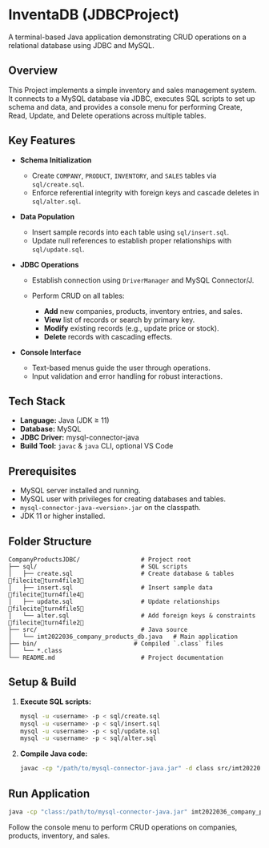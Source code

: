 # InventaDB (JDBCProject)

A terminal-based Java application demonstrating CRUD operations on a relational database using JDBC and MySQL.

## Overview

This Project implements a simple inventory and sales management system. It connects to a MySQL database via JDBC, executes SQL scripts to set up schema and data, and provides a console menu for performing Create, Read, Update, and Delete operations across multiple tables.

## Key Features

* **Schema Initialization**

  * Create `COMPANY`, `PRODUCT`, `INVENTORY`, and `SALES` tables via `sql/create.sql`.
  * Enforce referential integrity with foreign keys and cascade deletes in `sql/alter.sql`.
* **Data Population**

  * Insert sample records into each table using `sql/insert.sql`.
  * Update null references to establish proper relationships with `sql/update.sql`.
* **JDBC Operations**

  * Establish connection using `DriverManager` and MySQL Connector/J.
  * Perform CRUD on all tables:

    * **Add** new companies, products, inventory entries, and sales.
    * **View** list of records or search by primary key.
    * **Modify** existing records (e.g., update price or stock).
    * **Delete** records with cascading effects.
* **Console Interface**

  * Text-based menus guide the user through operations.
  * Input validation and error handling for robust interactions.

## Tech Stack

* **Language:** Java (JDK ≥ 11)
* **Database:** MySQL
* **JDBC Driver:** mysql-connector-java
* **Build Tool:** `javac` & `java` CLI, optional VS Code

## Prerequisites

* MySQL server installed and running.
* MySQL user with privileges for creating databases and tables.
* `mysql-connector-java-<version>.jar` on the classpath.
* JDK 11 or higher installed.

## Folder Structure

```
CompanyProductsJDBC/                 # Project root
├── sql/                             # SQL scripts
│   ├── create.sql                   # Create database & tables fileciteturn4file3
│   ├── insert.sql                   # Insert sample data fileciteturn4file4
│   ├── update.sql                   # Update relationships fileciteturn4file5
│   └── alter.sql                    # Add foreign keys & constraints fileciteturn4file2
├── src/                             # Java source
│   └── imt2022036_company_products_db.java   # Main application
├── bin/                           # Compiled `.class` files
│   └── *.class
└── README.md                        # Project documentation
```

## Setup & Build

1. **Execute SQL scripts:**

   ```sh
   mysql -u <username> -p < sql/create.sql
   mysql -u <username> -p < sql/insert.sql
   mysql -u <username> -p < sql/update.sql
   mysql -u <username> -p < sql/alter.sql
   ```
2. **Compile Java code:**

   ```sh
   javac -cp "/path/to/mysql-connector-java.jar" -d class src/imt2022036_company_products_db.java
   ```

## Run Application

```sh
java -cp "class:/path/to/mysql-connector-java.jar" imt2022036_company_products_db
```

Follow the console menu to perform CRUD operations on companies, products, inventory, and sales.
